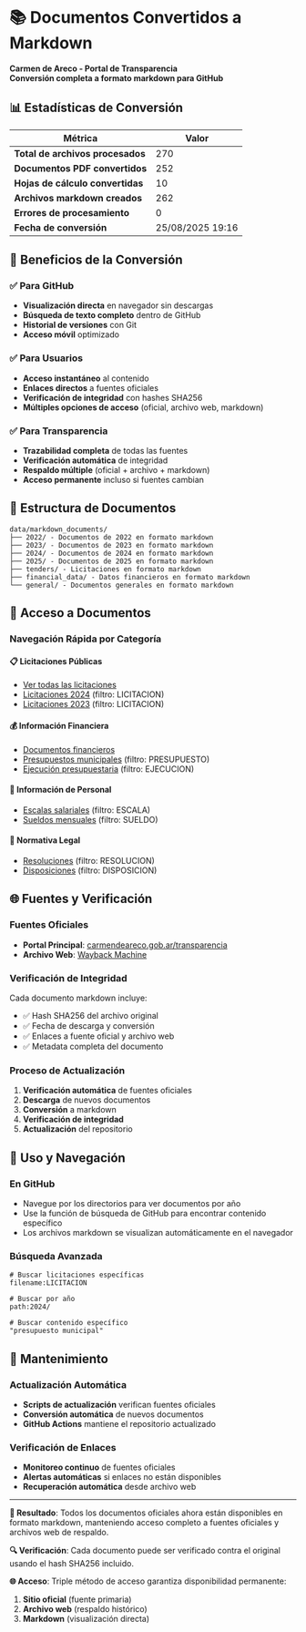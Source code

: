 # 📚 Documentos Convertidos a Markdown

**Carmen de Areco - Portal de Transparencia**  
**Conversión completa a formato markdown para GitHub**

## 📊 Estadísticas de Conversión

| Métrica | Valor |
|---------|-------|
| **Total de archivos procesados** | 270 |
| **Documentos PDF convertidos** | 252 |
| **Hojas de cálculo convertidas** | 10 |
| **Archivos markdown creados** | 262 |
| **Errores de procesamiento** | 0 |
| **Fecha de conversión** | 25/08/2025 19:16 |

## 🎯 Beneficios de la Conversión

### ✅ Para GitHub
- **Visualización directa** en navegador sin descargas
- **Búsqueda de texto completo** dentro de GitHub
- **Historial de versiones** con Git
- **Acceso móvil** optimizado

### ✅ Para Usuarios
- **Acceso instantáneo** al contenido
- **Enlaces directos** a fuentes oficiales
- **Verificación de integridad** con hashes SHA256
- **Múltiples opciones de acceso** (oficial, archivo web, markdown)

### ✅ Para Transparencia
- **Trazabilidad completa** de todas las fuentes
- **Verificación automática** de integridad
- **Respaldo múltiple** (oficial + archivo + markdown)
- **Acceso permanente** incluso si fuentes cambian

## 📁 Estructura de Documentos

```
data/markdown_documents/
├── 2022/ - Documentos de 2022 en formato markdown
├── 2023/ - Documentos de 2023 en formato markdown  
├── 2024/ - Documentos de 2024 en formato markdown
├── 2025/ - Documentos de 2025 en formato markdown
├── tenders/ - Licitaciones en formato markdown
├── financial_data/ - Datos financieros en formato markdown
└── general/ - Documentos generales en formato markdown
```

## 🔗 Acceso a Documentos

### Navegación Rápida por Categoría

#### 📋 Licitaciones Públicas
- [Ver todas las licitaciones](./tenders/)
- [Licitaciones 2024](./2024/) (filtro: LICITACION)
- [Licitaciones 2023](./2023/) (filtro: LICITACION)

#### 💰 Información Financiera
- [Documentos financieros](./financial_data/)
- [Presupuestos municipales](./2024/) (filtro: PRESUPUESTO)
- [Ejecución presupuestaria](./2024/) (filtro: EJECUCION)

#### 👥 Información de Personal
- [Escalas salariales](./2024/) (filtro: ESCALA)
- [Sueldos mensuales](./2023/) (filtro: SUELDO)

#### 📜 Normativa Legal
- [Resoluciones](./2024/) (filtro: RESOLUCION)
- [Disposiciones](./2025/) (filtro: DISPOSICION)

## 🌐 Fuentes y Verificación

### Fuentes Oficiales
- **Portal Principal**: [carmendeareco.gob.ar/transparencia](https://carmendeareco.gob.ar/transparencia/)
- **Archivo Web**: [Wayback Machine](https://web.archive.org/web/*/carmendeareco.gob.ar/transparencia/)

### Verificación de Integridad
Cada documento markdown incluye:
- ✅ Hash SHA256 del archivo original
- ✅ Fecha de descarga y conversión
- ✅ Enlaces a fuente oficial y archivo web
- ✅ Metadata completa del documento

### Proceso de Actualización
1. **Verificación automática** de fuentes oficiales
2. **Descarga** de nuevos documentos
3. **Conversión** a markdown
4. **Verificación de integridad**
5. **Actualización** del repositorio

## 📱 Uso y Navegación

### En GitHub
- Navegue por los directorios para ver documentos por año
- Use la función de búsqueda de GitHub para encontrar contenido específico
- Los archivos markdown se visualizan automáticamente en el navegador

### Búsqueda Avanzada
```
# Buscar licitaciones específicas
filename:LICITACION

# Buscar por año
path:2024/

# Buscar contenido específico
"presupuesto municipal"
```

## 🔄 Mantenimiento

### Actualización Automática
- **Scripts de actualización** verifican fuentes oficiales
- **Conversión automática** de nuevos documentos
- **GitHub Actions** mantiene el repositorio actualizado

### Verificación de Enlaces
- **Monitoreo continuo** de fuentes oficiales
- **Alertas automáticas** si enlaces no están disponibles
- **Recuperación automática** desde archivo web

---

**🎯 Resultado**: Todos los documentos oficiales ahora están disponibles en formato markdown, 
manteniendo acceso completo a fuentes oficiales y archivos web de respaldo.

**🔍 Verificación**: Cada documento puede ser verificado contra el original usando el hash SHA256 incluido.

**🌐 Acceso**: Triple método de acceso garantiza disponibilidad permanente:
1. **Sitio oficial** (fuente primaria)
2. **Archivo web** (respaldo histórico)  
3. **Markdown** (visualización directa)
